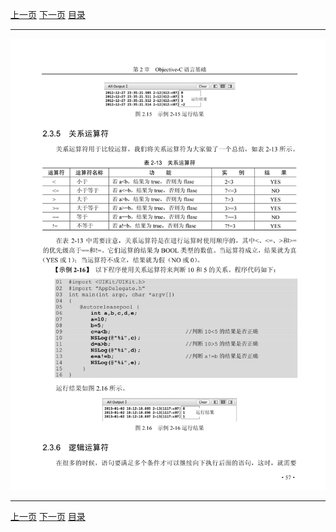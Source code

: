 [上一页](069.md) [下一页](071.md) [目录](../README.md)

***

![070](../images/070.png)

***

[上一页](069.md) [下一页](071.md) [目录](../README.md)